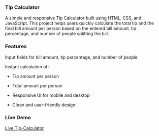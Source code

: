 ### Tip Calculator 

  A simple and responsive Tip Calculator built using HTML, CSS, and JavaScript. This project helps users quickly calculate the total tip and the final bill amount per person based on the entered bill amount, tip percentage, and number of people splitting the bill.

### Features

Input fields for bill amount, tip percentage, and number of people

Instant calculation of:

- Tip amount per person

- Total amount per person

- Responsive UI for mobile and desktop

- Clean and user-friendly design

### Live Demo

[Live Tip-Calculator](https://harshadino.github.io/Tip-Calculator/)
